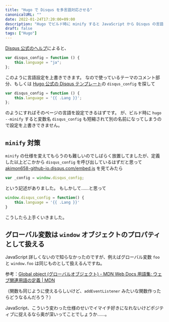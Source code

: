 ```yaml
---
title: "Hugo で Disqus を多言語対応させる"
canonicalURL: ""
date: 2022-01-24T17:20:00+09:00
description: "Hugo でビルド時に minify すると JavaScript から Disqus の言語が変えられなくて困ってたんですが、解決できたのでメモ"
draft: false
tags: ["Hugo"]
---
```


[Disqus 公式のヘルプ](https://help.disqus.com/en/articles/1717203-multi-lingual-websites)によると、

```javascript
var disqus_config = function () {
	this.language = "ja";
};
```

このように言語設定を上書きできます。
なので使っているテーマのコメント部分、もしくは [Hugo 公式の Disqus テンプレート](https://github.com/gohugoio/hugo/blob/master/tpl/tplimpl/embedded/templates/disqus.html)の `disqus_config` を探して

```javascript
var disqus_config = function () {
	this.language = '{{ .Lang }}';
};
```

のようにすればそのページの言語を設定できるはずです。
が、ビルド時に `hugo --minify` すると変数名 `disqus_config` も短縮されて別の名前になってしまうので設定を上書きできません。

## `minify` 対策

`minify` の仕様を変えてもらうのも難しいのでしばらく放置してましたが、定義した以上どこかから `disqus_config` を呼び出しているはずだと思って [akimon658-github-io.disqus.com/embed.js](https://akimon658-github-io.disqus.com/embed.js) を見てみたら

```javascript
var _config = window.disqus_config;
```

という記述がありました。
もしかして……と思って

```javascript
window.disqus_config = function() {
	this.language = '{{ .Lang }}'
}
```

こうしたら上手くいきました。

## グローバル変数は `window` オブジェクトのプロパティとして扱える
JavaScript 詳しくないので知らなかったのですが、例えばグローバル変数 `foo` と `window.foo` は同じものとして扱えるんですね。

参考：[Global object (グローバルオブジェクト) - MDN Web Docs 用語集: ウェブ関連用語の定義 | MDN](https://developer.mozilla.org/ja/docs/Glossary/Global_object)

（関数も同じように使えるらしいけど、`addEventListener` みたいな関数作ったらどうなるんだろう？）

JavaScript、こういう変わった仕様のせいでイマイチ好きになれないけどポジティブに捉えるなら奥が深いってことでしょうか……。
